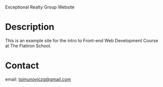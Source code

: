 Exceptional Realty Group Website

# Description

This is an example site for the intro to Front-end Web Development Course at The Flatiron School.

# Contact

email: tsimunoviczg@gmail.com
